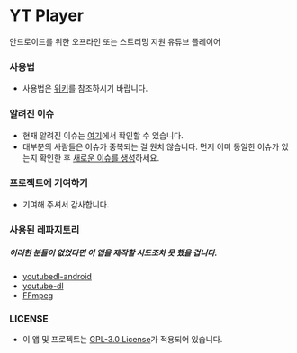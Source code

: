 # YT Player
안드로이드를 위한 오프라인 또는 스트리밍 지원 유튜브 플레이어

### 사용법
- 사용법은 [위키](https://github.com/HyeongminKim/YoutubePlayer/wiki)를 참조하시기 바랍니다. 

### 알려진 이슈
- 현재 알려진 이슈는 [여기](https://github.com/HyeongminKim/YoutubePlayer/issues)에서 확인할 수 있습니다. 
- 대부분의 사람들은 이슈가 중복되는 걸 원치 않습니다. 먼저 이미 동일한 이슈가 있는지 확인한 후 [새로운 이슈를 생성](https://github.com/HyeongminKim/YoutubePlayer/issues/new/choose)하세요. 

### 프로젝트에 기여하기
- 기여해 주셔서 감사합니다. 

### 사용된 레파지토리
##### 이러한 분들이 없었다면 이 앱을 제작할 시도조차 못 했을 겁니다. 
- [youtubedl-android](https://github.com/yausername/youtubedl-android)
- [youtube-dl](https://github.com/ytdl-org/youtube-dl)
- [FFmpeg](https://github.com/FFmpeg/FFmpeg)

### LICENSE
- 이 앱 및 프로젝트는 [GPL-3.0 License](https://github.com/HyeongminKim/YoutubePlayer/blob/master/LICENSE)가 적용되어 있습니다.
